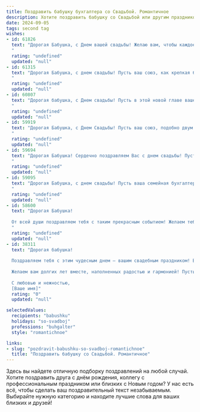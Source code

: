 ```yaml
---
title: Поздравить бабушку бухгалтера со Свадьбой. Романтичное
description: Хотите поздравить бабушку со Свадьбой или другим праздником? Наш ИИ создаст незабываемое поздравление, а вы обязательно выделитесь среди других.  
date: 2024-09-05
tags: second tag
wishes:
- id: 61826
  text: "Дорогая Бабушка, с Днем вашей свадьбы! Желаю вам, чтобы каждое мгновение вашей жизни было таким же ярким и нежным, как ваша любовь, которая прошла испытание временем и стала только крепче. Пусть ваша профессия бухгалтера не мешает вам наслаждаться каждым счастливым моментом, ведь семья - это самая ценная  и  замечательная статья в вашей жизни!
  "
  rating: "undefined"
  updated: "null"
- id: 61315
  text: "Дорогая Бабушка, с днем свадьбы! Пусть ваш союз, как крепкая бухгалтерская отчетность, будет точным, прозрачным и стабильно прибыльным. Желаю вам бесконечной любви, счастья и благополучия!
  "
  rating: "undefined"
  updated: "null"
- id: 60807
  text: "Дорогая бабушка, с Днем свадьбы! Пусть в этой новой главе вашей жизни будет столько же любви и счастья, сколько вы вложили в свою профессию бухгалтера, строя семейный бюджет с точностью до копейки. Желаем вам бесконечного тепла, романтических вечеров и безграничного семейного благополучия!
  "
  rating: "undefined"
  updated: "null"
- id: 59919
  text: "Дорогая Бабушка, с Днем Свадьбы! Пусть ваш союз, подобно двум строгим бухгалтерским проводкам, будет безупречно сбалансирован любовью, счастьем и гармонией!
  "
  rating: "undefined"
  updated: "null"
- id: 59694
  text: "Дорогая Бабушка! Сердечно поздравляем Вас с днем свадьбы! Пусть ваши годы, прожитые вместе, будут полны любви, тепла и нежных объятий. Как и в своей работе бухгалтера, где Вы всегда были точны и ответственны, пусть ваша любовь останется неизменной, а семейный бюджет пополняется только радостными событиями.
  "
  rating: "undefined"
  updated: "null"
- id: 59095
  text: "Дорогая Бабушка, с днем свадьбы! Пусть ваша семейная бухгалтерия всегда ведется в любви и гармонии, а каждый день станет красивой строкой в вашей общей истории!
  "
  rating: "undefined"
  updated: "null"
- id: 58600
  text: "Дорогая Бабушка!
  
  От всей души поздравляем тебя с таким прекрасным событием! Желаем тебе, чтобы твоя \"свадебная бухгалтерия\" всегда велась в плюсе, а любовь и счастье были самыми главными активами в твоей жизни! Пусть каждый день будет наполнен радостью, нежностью и теплом, словно баланс, полный любви и заботы!
  "
  rating: "undefined"
  updated: "null"
- id: 38311
  text: "Дорогая бабушка!
  
  Поздравляем тебя с этим чудесным днем — вашим свадебным праздником! Ваша любовь, как аккуратно сбалансированное бухгалтерское уравнение, находит идеальное сочетание понимания и тепла. Вы всегда были для нас примером преданности и искренности, а ваше чувство юмора и мудрость освещают наши сердца.
  
  Желаем вам долгих лет вместе, наполненных радостью и гармонией! Пусть каждый день вашей совместной жизни будет как отчет — ясным, стабильным и полным счастья. Пусть ваша любовь цветет, а семейное счастье растет с каждым годом!
  
  С любовью и нежностью,
  [Ваше имя]"
  rating: "0"
  updated: "null"

selectedValues:
  recipients: "babushku"
  holidays: "so-svadboj"
  professions: "buhgalter"
  style: "romantichnoe"

links:
- slug: "pozdravit-babushku-so-svadboj-romantichnoe"
  title: "Поздравить бабушку со Свадьбой. Романтичное"
---
```


Здесь вы найдете отличную подборку поздравлений на любой случай. 
Хотите поздравить друга с днём рождения, коллегу с профессиональным праздником или близких с Новым годом? У нас есть всё, чтобы сделать ваш поздравительный текст незабываемым. Выбирайте нужную категорию и находите лучшие слова для ваших близких и друзей!
